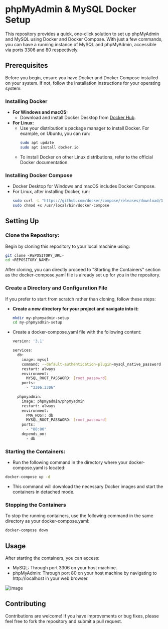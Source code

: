 # phpMyAdmin & MySQL Docker Setup

This repository provides a quick, one-click solution to set up phpMyAdmin and MySQL using Docker and Docker Compose. With just a few commands, you can have a running instance of MySQL and phpMyAdmin, accessible via ports 3306 and 80 respectively.

## Prerequisites

Before you begin, ensure you have Docker and Docker Compose installed on your system. If not, follow the installation instructions for your operating system:

### Installing Docker

- **For Windows and macOS:**
  - Download and install Docker Desktop from [Docker Hub](https://hub.docker.com/?overlay=onboarding).
- **For Linux:**
  - Use your distribution's package manager to install Docker. For example, on Ubuntu, you can run:
    ```bash
    sudo apt update
    sudo apt install docker.io
    ```
  - To install Docker on other Linux distributions, refer to the official Docker documentation.

### Installing Docker Compose

- Docker Desktop for Windows and macOS includes Docker Compose.
- For Linux, after installing Docker, run:
  ```bash
  sudo curl -L "https://github.com/docker/compose/releases/download/1.29.2/docker-compose-$(uname -s)-$(uname -m)" -o /usr/local/bin/docker-compose
  sudo chmod +x /usr/local/bin/docker-compose
  ```
## Setting Up

### Clone the Repository:
Begin by cloning this repository to your local machine using:

```bash
git clone <REPOSITORY_URL>
cd <REPOSITORY_NAME>
```
After cloning, you can directly proceed to "Starting the Containers" section as the docker-compose.yaml file is already set up for you in the repository.

### Create a Directory and Configuration File
If you prefer to start from scratch rather than cloning, follow these steps:

- **Create a new directory for your project and navigate into it:**
   ```bash
   mkdir my-phpmyadmin-setup
   cd my-phpmyadmin-setup
   ```
- Create a docker-compose.yaml file with the following content:
   ```bash
   version: '3.1'

   services:
     db:
       image: mysql
       command: --default-authentication-plugin=mysql_native_password
       restart: always
       environment:
         MYSQL_ROOT_PASSWORD: [root_passowrd]
       ports:
         - "3306:3306"

     phpmyadmin:
       image: phpmyadmin/phpmyadmin
       restart: always
       environment:
         PMA_HOST: db
         MYSQL_ROOT_PASSWORD: [root_passowrd]
       ports:
         - "80:80"
       depends_on:
         - db
   ```

### Starting the Containers:
- Run the following command in the directory where your docker-compose.yaml is located:
```bash
docker-compose up -d
```
- This command will download the necessary Docker images and start the containers in detached mode.

### Stopping the Containers
To stop the running containers, use the following command in the same directory as your docker-compose.yaml:

```bash
docker-compose down
```

## Usage
After starting the containers, you can access:

- MySQL: Through port 3306 on your host machine.
- phpMyAdmin: Through port 80 on your host machine by navigating to http://localhost in your web browser.

![image](https://github.com/queball1999/phpmyadmin-docker/assets/57122349/90c13dd9-d936-45ea-b927-6130b6da5c55)


## Contributing
Contributions are welcome! If you have improvements or bug fixes, please feel free to fork the repository and submit a pull request.
